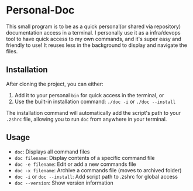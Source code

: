 # Personal-Doc

This small program is to be as a quick personal(or shared via repository) documentation access in a terminal.
I personally use it as a infra/devops tool to have quick access to my own commands, and it's super easy and friendly to use! It reuses less in the background to display and navigate the files.

## Installation

After cloning the project, you can either:
1. Add it to your personal `bin` for quick access in the terminal, or
2. Use the built-in installation command: `./doc -i` or `./doc --install`

The installation command will automatically add the script's path to your `.zshrc` file, allowing you to run `doc` from anywhere in your terminal.

## Usage

* `doc`: Displays all command files
* `doc filename`: Display contents of a specific command file
* `doc -e filename`: Edit or add a new commands file
* `doc -x filename`: Archive a commands file (moves to archived folder)
* `doc -i` or `doc --install`: Add script path to .zshrc for global access
* `doc --version`: Show version information